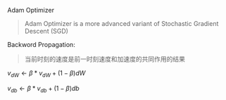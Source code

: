 Adam Optimizer

> Adam Optimizer is a more advanced variant of Stochastic Gradient Descent (SGD)

Backword Propagation:

> 当前时刻的速度是前一时刻速度和加速度的共同作用的结果

$v_{dW} \leftarrow \beta * v_{dW} + (1-\beta) dW$

$v_{db} \leftarrow \beta * v_{db} + (1-\beta) db$
